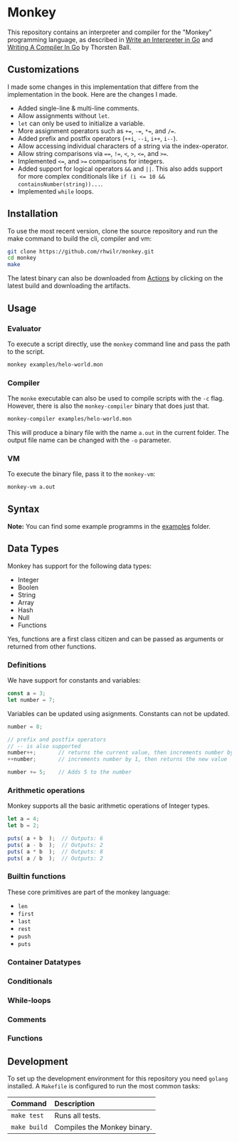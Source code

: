# Monkey

This repository contains an interpreter and compiler for the "Monkey"
programming language, as described in [Write an Interpreter in Go][1] and
[Writing A Compiler In Go][2] by Thorsten Ball.

[1]: https://interpreterbook.com/
[2]: https://compilerbook.com/


## Customizations

I made some changes in this implementation that differe from the implementation
in the book. Here are the changes I made.

- Added single-line & multi-line comments.
- Allow assignments without `let`.
- `let` can only be used to initialize a variable.
- More assignment operators such as `+=`, `-=`, `*=`, and `/=`.
- Added prefix and postfix operators (`++i`, `--i`, `i++`, `i--`).
- Allow accessing individual characters of a string via the index-operator.
- Allow string comparisons via `==`, `!=`, `<`, `>`, `<=`, and `>=`.
- Implemented `<=`, and `>=` comparisons for integers.
- Added support for logical operators `&&` and `||`. This also adds support for
  more complex conditionals like `if (i <= 10 && containsNumber(string))...`.
- Implemented `while` loops.


## Installation

To use the most recent version, clone the source repository and run the make command to build the cli, compiler and vm:

```sh
git clone https://github.com/rhwilr/monkey.git
cd monkey
make
```

The latest binary can also be downloaded from
[Actions](https://github.com/rhwilr/monkey/actions) by clicking on the latest
build and downloading the artifacts.


## Usage

### Evaluator

To execute a script directly, use the `monkey` command line and pass the path to the script.

```sh
monkey examples/helo-world.mon
```

### Compiler

The `monke` executable can also be used to compile scripts with the `-c` flag.
However, there is also the `monkey-compiler` binary that does just that.

```sh
monkey-compiler examples/helo-world.mon
```

This will produce a binary file with the name `a.out` in the current folder. The
output file name can be changed with the `-o` parameter.

### VM

To execute the binary file, pass it to the `monkey-vm`:

```sh
monkey-vm a.out
```


## Syntax

**Note:** You can find some example programms in the [examples](examples/)
folder.


## Data Types

Monkey has support for the following data types:
- Integer
- Boolen
- String
- Array
- Hash
- Null
- Functions

Yes, functions are a first class citizen and can be passed as arguments or
returned from other functions.


### Definitions

We have support for constants and variables:

```js
const a = 3;
let number = 7;
```

Variables can be updated using asignments. Constants can not be updated.

```js
number = 8;

// prefix and postfix operators
// -- is also supported
number++;       // returns the current value, then increments number by 1
++number;       // increments number by 1, then returns the new value

number += 5;    // Adds 5 to the number
```


### Arithmetic operations

Monkey supports all the basic arithmetic operations of Integer types.

```js
let a = 4;
let b = 2;

puts( a + b  );  // Outputs: 6
puts( a - b  );  // Outputs: 2
puts( a * b  );  // Outputs: 8
puts( a / b  );  // Outputs: 2
```


### Builtin functions

These core primitives are part of the monkey language:

- `len`
- `first`
- `last`
- `rest`
- `push`
- `puts`


### Container Datatypes

### Conditionals

### While-loops

### Comments

### Functions



## Development

To set up the development environment for this repository you need `golang` installed. A `Makefile` is configured to run the most common tasks:

| Command      | Description                 |
| :----------- | :-------------------------- |
| `make test`  | Runs all tests.             |
| `make build` | Compiles the Monkey binary. |
